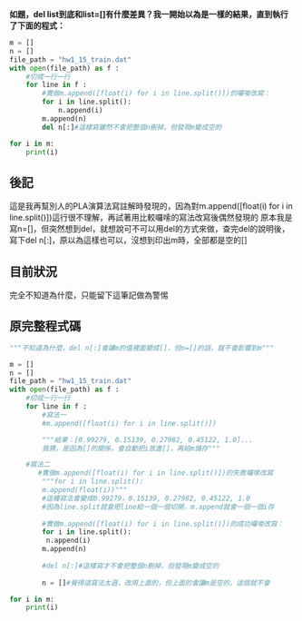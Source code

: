 **如題，del list到底和list=[]有什麼差異？我一開始以為是一樣的結果，直到執行了下面的程式：**

```python
m = []
n = []
file_path = "hw1_15_train.dat"
with open(file_path) as f :
	#切成一行一行
	for line in f :
		#實做m.append([float(i) for i in line.split()])的囉唆改寫：
		for i in line.split():
			n.append(i)
		m.append(n)
		del n[:]#這樣寫雖然不會把整個n刪掉，但發現m變成空的

for i in m:
	print(i)
```
後記
--------------
這是我再幫別人的PLA演算法寫註解時發現的，因為對m.append([float(i) for i in line.split()])這行很不理解，再試著用比較囉嗦的寫法改寫後偶然發現的
原本我是寫n=[]，但突然想到del，就想說可不可以用del的方式來做，查完del的說明後，寫下del n[:]，原以為這樣也可以，沒想到印出m時，全部都是空的[]

目前狀況
-------------
完全不知道為什麼，只能留下這筆記做為警惕

原完整程式碼
-------------
```python
"""不知道為什麼，del n[:]會讓m的值裡面變成[]，但n=[]的話，就不會影響到m"""

m = []
n = []
file_path = "hw1_15_train.dat"
with open(file_path) as f :
	#切成一行一行
	for line in f :
		#寫法一
		#m.append([float(i) for i in line.split()])

		"""結果：[0.99279, 0.15139, 0.27982, 0.45122, 1.0]...
		我猜，是因為[]的關係，會自動把i放進[]，再給m儲存"""

    #寫法二
       #實做m.append([float(i) for i in line.split()])的失敗囉嗦改寫
        """for i in line.split():
        m.append(float(i))"""
        #這種寫法會變成0.99279，0.15139, 0.27982, 0.45122, 1.0
        #因為line.split就會把line給一個一個切開，m.append就會一個一個i存
      
		#實做m.append([float(i) for i in line.split()])的成功囉唆改寫：
		for i in line.split():
		 n.append(i)
		m.append(n)
		
		#del n[:]#這樣寫才不會把整個n刪掉，但發現m變成空的
		
		n = []#覺得這寫法太遜，改用上面的，但上面的會讓m是空的，這個就不會

for i in m:
	print(i)

```
